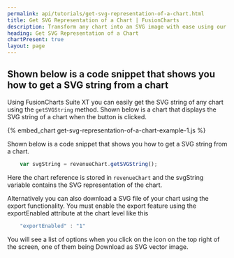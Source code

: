 ```yaml
---
permalink: api/tutorials/get-svg-representation-of-a-chart.html
title: Get SVG Representation of a Chart | FusionCharts
description: Transform any chart into an SVG image with ease using our tutorial! By leveraging native browser support for SVG, you can embed charts into web pages.
heading: Get SVG Representation of a Chart
chartPresent: true
layout: page
---
```


## Shown below is a code snippet that shows you how to get a SVG string from a chart

Using FusionCharts Suite XT you can easily get the SVG string of any chart using the `getSVGString` method. Shown below is a chart that displays the SVG string of a chart when the button is clicked.

{% embed_chart get-svg-representation-of-a-chart-example-1.js %}

Shown below is a code snippet that shows you how to get a SVG string from a chart.

```javascript
	var svgString = revenueChart.getSVGString();
```

Here the chart reference is stored in `revenueChart` and the svgString variable contains the SVG representation of the chart.

Alternatively you can also download a SVG file of your chart using the export functionality. You must enable the export feature using the exportEnabled attribute at the chart level like this

```javascript
	"exportEnabled" : "1"
```


You will see a list of options when you click on the icon on the top right of the screen, one of them being Download as SVG vector image.
